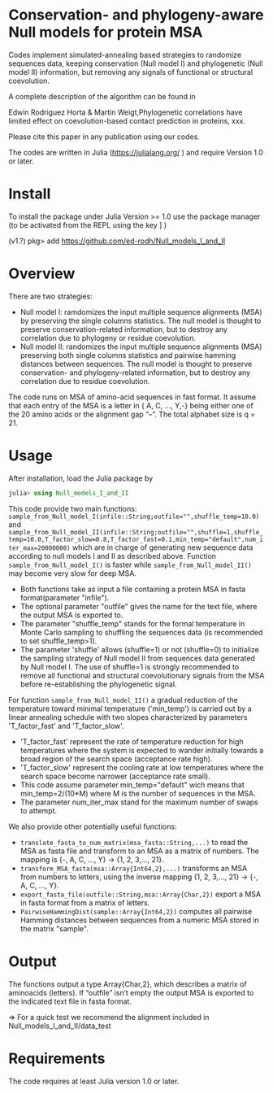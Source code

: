 # Conservation- and phylogeny-aware Null models for protein MSA

 Codes implement simulated-annealing based strategies to randomize sequences data, keeping conservation (Null model I) and phylogenetic (Null model II) information, but removing any signals of functional or structural coevolution. 
 
A complete description of the algorithm can be found in

Edwin Rodriguez Horta & Martin Weigt,Phylogenetic correlations have limited effect on coevolution-based contact prediction in proteins, xxx.

Please cite this paper in any publication using our codes.

The codes are written in Julia (https://julialang.org/ ) and require Version 1.0 or later.

# Install
To install the package under Julia Version >= 1.0 use the package manager (to be activated from the REPL using the key ] )

(v1.?) pkg> add https://github.com/ed-rodh/Null_models_I_and_II

# Overview
There are two strategies:
 
  + Null model I: ramdomizes the input multiple sequence alignments (MSA) by preserving the single columns statistics. The null model is thought to preserve conservation-related information, but to destroy any correlation due to phylogeny or residue coevolution.
  + Null model II: randomizes the input multiple sequence alignments (MSA) preserving both single columns statistics and pairwise hamming distances between sequences. The null model is thought to preserve conservation- and phylogeny-related information, but to destroy any correlation due to residue coevolution.
   
The code runs on MSA of amino-acid sequences in fast format. It assume that each entry of the MSA is a letter in { A, C, ..., Y,-} being either one of the 20 amino acids or the alignment gap “–”. The total alphabet size is q = 21.

# Usage
After installation, load the Julia package by

 ```julia
 julia> using Null_models_I_and_II
 ```
This code provide two main functions: ```sample_from_Null_model_I(infile::String;outfile="",shuffle_temp=10.0)``` and ```sample_from_Null_model_II(infile::String;outfile="",shuffle=1,shuffle_temp=10.0,T_factor_slow=0.8,T_factor_fast=0.1,min_temp="default",num_iter_max=20000000)``` which are in charge of generating new sequence data according to null models I and II as described above. Function ```sample_from_Null_model_I()``` is faster while ```sample_from_Null_model_II()``` may become very slow for deep MSA.

 + Both functions take as input a file containing a protein MSA in fasta format(parameter "infile"). 
 + The optional parameter "outfile" gives the name for the text file, where the output MSA is exported to.
 + The parameter "shuffle_temp" stands for the formal temperature in Monte Carlo sampling to shuffling the sequences data (is recommended to set shuffle_temp>1).
 + The parameter 'shuffle' allows (shuffle=1) or not (shuffle=0) to initialize the sampling strategy of Null model II from sequences data generated by Null model I. The use of shuffle=1 is strongly recommended to remove all functional and structural coevolutionary signals from the MSA before re-establishing the phylogenetic signal.
 
For function ```sample_from_Null_model_II()``` a gradual reduction of the temperature toward minimal temperature ('min_temp') is carried out by a linear annealing schedule with two slopes characterized by parameters 'T_factor_fast' and 'T_factor_slow'.
   + 'T_factor_fast' represent the rate of temperature reduction for high temperatures where the system is expected to wander initially towards a broad region of the search space (acceptance rate high).  
   + 'T_factor_slow'  represent the cooling rate at low temperatures where the search space become narrower (acceptance rate small).
   + This code assume parameter min_temp="default" wich means that min_temp=2/(10*M)  where M is the number of sequences in the MSA.
   + The parameter num_iter_max stand for the maximum number of swaps to attempt.    

We also provide other potentially useful functions:
 + ```translate_fasta_to_num_matrix(msa_fasta::String,...)``` to read the MSA as fasta file and transform to an MSA as a matrix of numbers. The mapping is {-, A, C, ..., Y} -> {1, 2, 3,..., 21}.
 + ```transform_MSA_fasta(msa::Array{Int64,2},...)``` transforms an MSA from numbers to letters, using the inverse mapping {1, 2, 3,..., 21} -> {-, A, C, ..., Y}.
 + ```export_fasta_file(outfile::String,msa::Array{Char,2})``` export a MSA in fasta format from a matrix of letters.
 + ```PairwiseHammingDist(sample::Array{Int64,2})``` computes all pairwise Hamming distances between sequences from a numeric MSA stored in the matrix "sample".
# Output

The functions output a type Array{Char,2}, which describes a matrix of aminoacids (letters). If “outfile” isn’t empty the output MSA is exported to the indicated text file in fasta format.

=> For a quick test we recommend the alignment included in Null_models_I_and_II/data_test
# Requirements

The code requires at least Julia version 1.0 or later.


